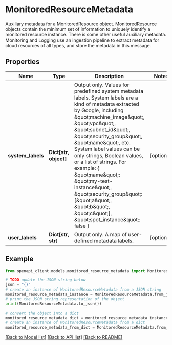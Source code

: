 # MonitoredResourceMetadata

Auxiliary metadata for a MonitoredResource object. MonitoredResource objects contain the minimum set of information to uniquely identify a monitored resource instance. There is some other useful auxiliary metadata. Monitoring and Logging use an ingestion pipeline to extract metadata for cloud resources of all types, and store the metadata in this message.

## Properties

Name | Type | Description | Notes
------------ | ------------- | ------------- | -------------
**system_labels** | **Dict[str, object]** | Output only. Values for predefined system metadata labels. System labels are a kind of metadata extracted by Google, including \&quot;machine_image\&quot;, \&quot;vpc\&quot;, \&quot;subnet_id\&quot;, \&quot;security_group\&quot;, \&quot;name\&quot;, etc. System label values can be only strings, Boolean values, or a list of strings. For example: { \&quot;name\&quot;: \&quot;my-test-instance\&quot;, \&quot;security_group\&quot;: [\&quot;a\&quot;, \&quot;b\&quot;, \&quot;c\&quot;], \&quot;spot_instance\&quot;: false }  | [optional] 
**user_labels** | **Dict[str, str]** | Output only. A map of user-defined metadata labels. | [optional] 

## Example

```python
from openapi_client.models.monitored_resource_metadata import MonitoredResourceMetadata

# TODO update the JSON string below
json = "{}"
# create an instance of MonitoredResourceMetadata from a JSON string
monitored_resource_metadata_instance = MonitoredResourceMetadata.from_json(json)
# print the JSON string representation of the object
print(MonitoredResourceMetadata.to_json())

# convert the object into a dict
monitored_resource_metadata_dict = monitored_resource_metadata_instance.to_dict()
# create an instance of MonitoredResourceMetadata from a dict
monitored_resource_metadata_from_dict = MonitoredResourceMetadata.from_dict(monitored_resource_metadata_dict)
```
[[Back to Model list]](../README.md#documentation-for-models) [[Back to API list]](../README.md#documentation-for-api-endpoints) [[Back to README]](../README.md)


